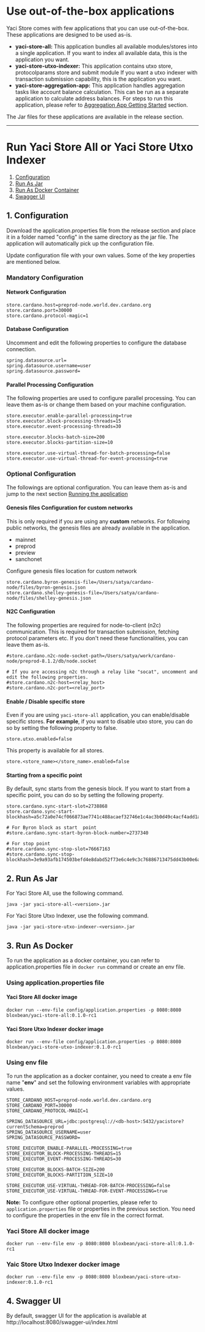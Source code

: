 # Use out-of-the-box applications

Yaci Store comes with few applications that you can use out-of-the-box. These applications are designed to be used as-is.

- **yaci-store-all:** This application bundles all available modules/stores into a single application. If you want to index all available data, this is the application you want.
- **yaci-store-utxo-indexer:** This application contains utxo store,  protocolparams store and submit module If you want a utxo indexer with transaction submission capability, this is the application you want.
- **yaci-store-aggregation-app:** This application handles aggregation tasks like account balance calculation. This can be run as a separate application to calculate address balances.
For steps to run this application, please refer to [Aggregation App Getting Started](aggregation-app-getting-started.md) section.

The Jar files for these applications are available in the release section.

<hr>

#  Run Yaci Store All or Yaci Store Utxo Indexer

1. [Configuration](#configuration)
2. [Run As Jar](#run_as_jar)
3. [Run As Docker Container](#docker)
4. [Swagger UI](#swagger-ui)

## 1. Configuration <a id="configuration"></a>

Download the application.properties file from the release section and place it in a folder named "config" in the same directory as the jar file.
The application will automatically pick up the configuration file.

Update configuration file with your own values. Some of the key properties are mentioned below.

### Mandatory Configuration

#### Network Configuration

```
store.cardano.host=preprod-node.world.dev.cardano.org
store.cardano.port=30000
store.cardano.protocol-magic=1
```

#### Database Configuration

Uncomment and edit the following properties to configure the database connection.

```
spring.datasource.url=
spring.datasource.username=user
spring.datasource.password=
```

#### Parallel Processing Configuration

The following properties are used to configure parallel processing. You can leave them as-is or change them based on
your machine configuration.

```
store.executor.enable-parallel-processing=true
store.executor.block-processing-threads=15
store.executor.event-processing-threads=30

store.executor.blocks-batch-size=200
store.executor.blocks-partition-size=10

store.executor.use-virtual-thread-for-batch-processing=false
store.executor.use-virtual-thread-for-event-processing=true
```


### Optional Configuration
The followings are optional configuration. You can leave them as-is and jump to the next section [Running the application](#running-the-application)

#### Genesis files Configuration for custom networks

This is only required if you are using any **custom** networks. For following public networks, the genesis files are already available in the application.
- mainnet
- preprod
- preview
- sanchonet


Configure genesis files location for custom network

```
store.cardano.byron-genesis-file=/Users/satya/cardano-node/files/byron-genesis.json
store.cardano.shelley-genesis-file=/Users/satya/cardano-node/files/shelley-genesis.json
```

#### N2C Configuration

The following properties are required for node-to-client (n2c) communication. This is required for transaction submission,
fetching protocol parameters etc. If you don't need these functionalities, you can leave them as-is.
```
#store.cardano.n2c-node-socket-path=/Users/satya/work/cardano-node/preprod-8.1.2/db/node.socket

# If you are accessing n2c through a relay like "socat", uncomment and edit the following properties.
#store.cardano.n2c-host=<relay_host>
#store.cardano.n2c-port=<relay_port>
```

#### Enable / Disable specific store

Even if you are using ``yaci-store-all`` application, you can enable/disable specific stores. **For example**, if you want to disable utxo store, you can do so by setting the following property to false.

```
store.utxo.enabled=false
```

This property is available for all stores.

```
store.<store_name></store_name>.enabled=false
```

#### Starting from a specific point

By default, sync starts from the genesis block. If you want to start from a specific point, you can do so by setting the following property.

```
store.cardano.sync-start-slot=2738868
store.cardano.sync-start-blockhash=a5c72a0e74cf066873ae7741c488acaef32746e1c4ac3b0d49c4acf4add1a47c

# For Byron block as start  point
#store.cardano.sync-start-byron-block-number=2737340

# For stop point
#store.cardano.sync-stop-slot=76667163
#store.cardano.sync-stop-blockhash=3e9a93afb174503befd4e8dabd52f73e6c4e9c3c76886713475dd43b00e6acbf
```

## 2. Run As Jar <a id="run_as_jar"></a>

For Yaci Store All, use the following command.

```shell
java -jar yaci-store-all-<version>.jar 
```

For Yaci Store Utxo Indexer, use the following command.
```shell
java -jar yaci-store-utxo-indexer-<version>.jar 
```

## 3. Run As Docker <a id="docker"></a>

To run the application as a docker container, you can refer to application.properties file in ``docker run`` command or create an env file.

### Using application.properties file

#### Yaci Store All docker image

```
docker run --env-file config/application.properties -p 8080:8080 bloxbean/yaci-store-all:0.1.0-rc1
```

#### Yaci Store Utxo Indexer docker image

``` 
docker run --env-file config/application.properties -p 8080:8080 bloxbean/yaci-store-utxo-indexer:0.1.0-rc1
```

### Using env file

To run the application as a docker container, you need to create a env file name "**env**" and set the following environment variables
with appropriate values.

```
STORE_CARDANO_HOST=preprod-node.world.dev.cardano.org
STORE_CARDANO_PORT=30000
STORE_CARDANO_PROTOCOL-MAGIC=1

SPRING_DATASOURCE_URL=jdbc:postgresql://<db-host>:5432/yacistore?currentSchema=preprod
SPRING_DATASOURCE_USERNAME=user
SPRING_DATASOURCE_PASSWORD=

STORE_EXECUTOR_ENABLE-PARALLEL-PROCESSING=true
STORE_EXECUTOR_BLOCK-PROCESSING-THREADS=15
STORE_EXECUTOR_EVENT-PROCESSING-THREADS=30

STORE_EXECUTOR_BLOCKS-BATCH-SIZE=200
STORE_EXECUTOR_BLOCKS-PARTITION_SIZE=10

STORE_EXECUTOR_USE-VIRTUAL-THREAD-FOR-BATCH-PROCESSING=false
STORE_EXECUTOR_USE-VIRTUAL-THREAD-FOR-EVENT-PROCESSING=true
```

**Note:** To configure other optional properties, please refer to ``application.properties`` file or properties in the previous section.
You need to configure the properties in the env file in the correct format.

### Yaci Store All docker image

```
docker run --env-file env -p 8080:8080 bloxbean/yaci-store-all:0.1.0-rc1
```

### Yaic Store Utxo Indexer docker image

```
docker run --env-file env -p 8080:8080 bloxbean/yaci-store-utxo-indexer:0.1.0-rc1
```

## 4. Swagger UI <a id="swagger-ui"></a>

By default, swagger UI for the application is available at http://localhost:8080/swagger-ui/index.html
